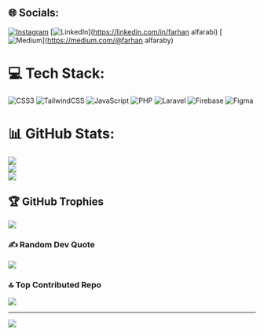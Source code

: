 
## 🌐 Socials:
[![Instagram](https://img.shields.io/badge/Instagram-%23E4405F.svg?logo=Instagram&logoColor=white)](https://instagram.com/farhan_alfaraby) [![LinkedIn](https://img.shields.io/badge/LinkedIn-%230077B5.svg?logo=linkedin&logoColor=white)](https://linkedin.com/in/farhan alfarabi) [![Medium](https://img.shields.io/badge/Medium-12100E?logo=medium&logoColor=white)](https://medium.com/@farhan alfaraby) 

# 💻 Tech Stack:
![CSS3](https://img.shields.io/badge/css3-%231572B6.svg?style=for-the-badge&logo=css3&logoColor=white) ![TailwindCSS](https://img.shields.io/badge/tailwindcss-%2338B2AC.svg?style=for-the-badge&logo=tailwind-css&logoColor=white) ![JavaScript](https://img.shields.io/badge/javascript-%23323330.svg?style=for-the-badge&logo=javascript&logoColor=%23F7DF1E) ![PHP](https://img.shields.io/badge/php-%23777BB4.svg?style=for-the-badge&logo=php&logoColor=white) ![Laravel](https://img.shields.io/badge/laravel-%23FF2D20.svg?style=for-the-badge&logo=laravel&logoColor=white) ![Firebase](https://img.shields.io/badge/firebase-%23039BE5.svg?style=for-the-badge&logo=firebase) ![Figma](https://img.shields.io/badge/figma-%23F24E1E.svg?style=for-the-badge&logo=figma&logoColor=white)
# 📊 GitHub Stats:
![](https://github-readme-stats.vercel.app/api?username=farhanalfarabi&theme=dark&hide_border=false&include_all_commits=false&count_private=false)<br/>
![](https://github-readme-streak-stats.herokuapp.com/?user=farhanalfarabi&theme=dark&hide_border=false)<br/>
![](https://github-readme-stats.vercel.app/api/top-langs/?username=farhanalfarabi&theme=dark&hide_border=false&include_all_commits=false&count_private=false&layout=compact)

## 🏆 GitHub Trophies
![](https://github-profile-trophy.vercel.app/?username=farhanalfarabi&theme=onedark&no-frame=false&no-bg=true&margin-w=4)

### ✍️ Random Dev Quote
![](https://quotes-github-readme.vercel.app/api?type=horizontal&theme=radical)

### 🔝 Top Contributed Repo
![](https://github-contributor-stats.vercel.app/api?username=farhanalfarabi&limit=5&theme=dark&combine_all_yearly_contributions=true)

---
[![](https://visitcount.itsvg.in/api?id=farhanalfarabi&icon=0&color=0)](https://visitcount.itsvg.in)

<!-- Proudly created with GPRM ( https://gprm.itsvg.in ) -->
